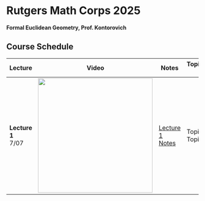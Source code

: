 # Rutgers Math Corps 2025
**Formal Euclidean Geometry, Prof. Kontorovich**

## Course Schedule

| Lecture | Video | Notes | Topics/Comments/Further Links |
|---------|-------|-------|-------------------------------|
| **Lecture 1**<br>7/07 |  <a href="https://youtu.be/I2zaPoj3G50" target="_blank"> <img src="https://img.youtube.com/vi/I2zaPoj3G50/maxresdefault.jpg" width="300"> </a> | [Lecture 1 Notes](https://youtu.be/I2zaPoj3G50) | Topic1 <br> Topic2 |

